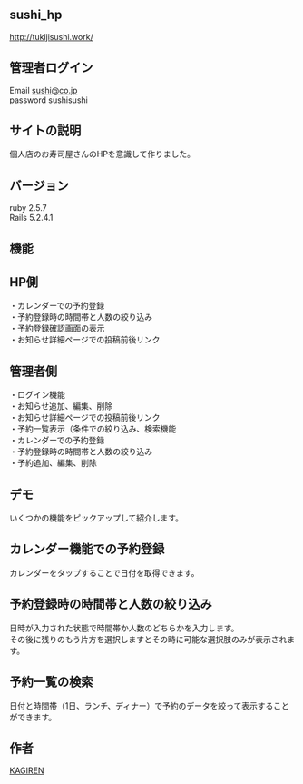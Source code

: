 ## sushi_hp
http://tukijisushi.work/

## 管理者ログイン
Email sushi@co.jp  
password sushisushi

## サイトの説明
個人店のお寿司屋さんのHPを意識して作りました。

## バージョン
ruby 2.5.7  
Rails 5.2.4.1

## 機能

## HP側
・カレンダーでの予約登録  
・予約登録時の時間帯と人数の絞り込み  
・予約登録確認画面の表示  
・お知らせ詳細ページでの投稿前後リンク

## 管理者側
・ログイン機能  
・お知らせ追加、編集、削除  
・お知らせ詳細ページでの投稿前後リンク  
・予約一覧表示（条件での絞り込み、検索機能  
・カレンダーでの予約登録  
・予約登録時の時間帯と人数の絞り込み  
・予約追加、編集、削除

## デモ
いくつかの機能をピックアップして紹介します。

## カレンダー機能での予約登録
カレンダーをタップすることで日付を取得できます。

## 予約登録時の時間帯と人数の絞り込み
日時が入力された状態で時間帯か人数のどちらかを入力します。  
その後に残りのもう片方を選択しますとその時に可能な選択肢のみが表示されます。

## 予約一覧の検索
日付と時間帯（1日、ランチ、ディナー）で予約のデータを絞って表示することができます。

## 作者
[KAGIREN](https://github.com/KAGIREN)


